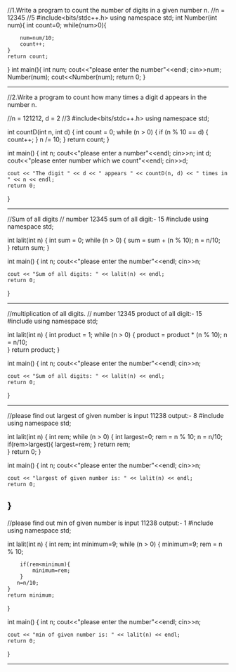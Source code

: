 //1.Write a program to count the number of digits in a given number n.
//n = 12345
//5
#include<bits/stdc++.h>
using namespace std;
int Number(int num){
    int count=0;
    while(num>0){
      
        num=num/10;
        count++;
    }
    return count;
}
int main(){
    int num;
    cout<<"please enter the number"<<endl;
    cin>>num;
    Number(num);
    cout<<Number(num);
    return 0;
}

--------------------------------------------------------------------------------------------------------
//2.Write a program to count how many times a digit d appears in the number n.

//n = 121212, d = 2
//3
#include<bits/stdc++.h>
using namespace std;

int countD(int n, int d) {
    int count = 0;
    while (n > 0) {
        if (n % 10 == d) { 
            count++;
        }
        n /= 10; 
    }
    return count;
}

int main() {
    int n;
    cout<<"please enter a number"<<endl;
    cin>>n;
    int d;
    cout<<"please enter number which we count"<<endl;
    cin>>d;
    
    

    cout << "The digit " << d << " appears " << countD(n, d) << " times in " << n << endl;
    return 0;
}

-------------------------------------------------------------------------------------------------------

//Sum of all digits
// number 12345     sum of all digit:- 15
#include <iostream>
using namespace std;

int lalit(int n) {
    int sum = 0;
    while (n > 0) {
        sum = sum + (n % 10); 
        n = n/10;      
    }
    return sum;
}

int main() {
    int n;
    cout<<"please enter the number"<<endl;
    cin>>n;

    cout << "Sum of all digits: " << lalit(n) << endl;
    return 0;
}


-----------------------------------------------------------------------------------------

//multiplication of all digits.
// number 12345     product of all digit:- 15
#include <iostream>
using namespace std;

int lalit(int n) {
    int product = 1;
    while (n > 0) {
        product = product * (n % 10); 
        n = n/10;      
    }
    return product;
}

int main() {
    int n;
    cout<<"please enter the number"<<endl;
    cin>>n;

    cout << "Sum of all digits: " << lalit(n) << endl;
    return 0;
}


---------------------------------------------------------------------------------------------------------------
//please find out largest of given number is   input 11238        output:- 8 
#include <iostream>
using namespace std;

int lalit(int n) {
    int rem;
    while (n > 0) {
        int largest=0;
        rem =  n % 10; 
         n = n/10; 
        if(rem>largest){
            largest=rem;
        }
        return rem;     
    }
    return 0;
}

int main() {
    int n;
    cout<<"please enter the number"<<endl;
    cin>>n;
    
    cout << "largest of given number is: " << lalit(n) << endl;
    return 0;
}
-----------------------------------------------------------------------------------------------------
//please find out min of given number is   input 11238        output:- 1
#include <iostream>
using namespace std;

int lalit(int n) {
    int rem; int minimum=9;
    while (n > 0) {
         minimum=9;
        rem =  n % 10; 
         
        if(rem<minimum){
            minimum=rem;
        }
       n=n/10;    
    }
    return minimum;
}

int main() {
    int n;
    cout<<"please enter the number"<<endl;
    cin>>n;
    
    cout << "min of given number is: " << lalit(n) << endl;
    return 0;
}







-------------------------------------------------------------------------------

